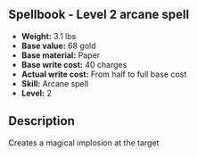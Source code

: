 ## Spellbook - Level 2 arcane spell
- **Weight:** 3.1 lbs
- **Base value:** 68 gold
- **Base material:** Paper
- **Base write cost:** 40 charges
- **Actual write cost:** From half to full base cost
- **Skill:** Arcane spell
- **Level:** 2
## Description
Creates a magical implosion at the target
